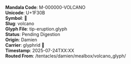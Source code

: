 **Mandala Code**: M-000000-VOLCANO  
**Unicode**: U+1F30B  
**Symbol**: 🌋  
**Slug**: volcano  
**Glyph File**: tip-eruption.glyph  
**Status**: Pending Digestion  
**Origin**: Damien  
**Carrier**: glyphrid 🐾  
**Timestamp**: 2025-07-24TXX:XX  
**Routed From**: /tentacles/damien/mealbox/volcano_glyph/
